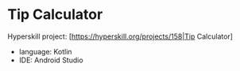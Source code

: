 # Tip Calculator

Hyperskill project: [https://hyperskill.org/projects/158|Tip Calculator]

- language: Kotlin
- IDE: Android Studio